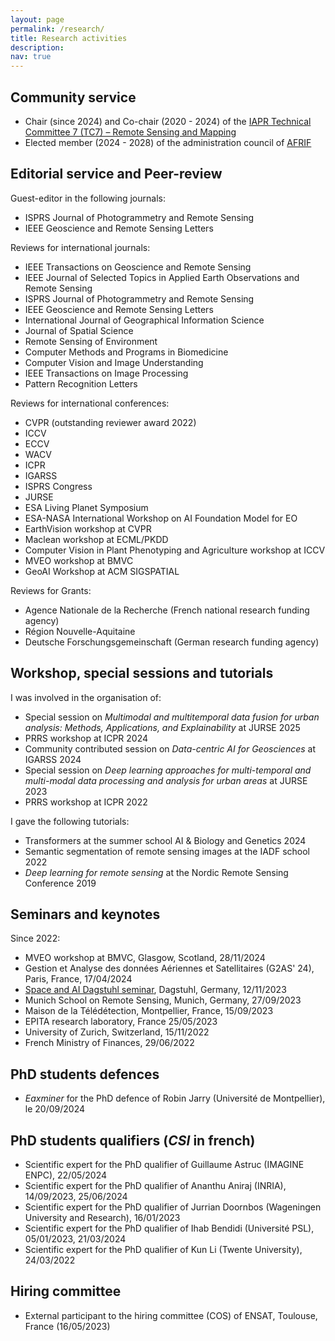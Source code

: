 ```yaml
---
layout: page
permalink: /research/
title: Research activities
description: 
nav: true
---
```


## Community service

- Chair (since 2024) and Co-chair (2020 - 2024) of the <a href="https://iapr-tc7.github.io">IAPR Technical Committee 7 (TC7) – Remote Sensing and Mapping</a>
- Elected member (2024 - 2028) of the administration council of <a href="http://www.afrif.asso.fr">AFRIF</a>

## Editorial service and Peer-review

Guest-editor in the following journals:
- ISPRS Journal of Photogrammetry and Remote Sensing
- IEEE Geoscience and Remote Sensing Letters

Reviews for international journals:
- IEEE Transactions on Geoscience and Remote Sensing
- IEEE Journal of Selected Topics in Applied Earth Observations and Remote Sensing
- ISPRS Journal of Photogrammetry and Remote Sensing
- IEEE Geoscience and Remote Sensing Letters
- International Journal of Geographical Information Science
- Journal of Spatial Science
- Remote Sensing of Environment
- Computer Methods and Programs in Biomedicine
- Computer Vision and Image Understanding
- IEEE Transactions on Image Processing
- Pattern Recognition Letters

Reviews for international conferences:
- CVPR (outstanding reviewer award 2022)
- ICCV
- ECCV
- WACV
- ICPR
- IGARSS
- ISPRS Congress
- JURSE
- ESA Living Planet Symposium
- ESA-NASA International Workshop on AI Foundation Model for EO
- EarthVision workshop at CVPR
- Maclean workshop at ECML/PKDD
- Computer Vision in Plant Phenotyping and Agriculture workshop at ICCV
- MVEO workshop at BMVC
- GeoAI Workshop at ACM SIGSPATIAL

Reviews for Grants:
- Agence Nationale de la Recherche (French national research funding agency)
- Région Nouvelle-Aquitaine
- Deutsche Forschungsgemeinschaft (German research funding agency)

## Workshop, special sessions and tutorials

I was involved in the organisation of:
- Special session on *Multimodal and multitemporal data fusion for urban analysis: Methods, Applications, and Explainability* at JURSE 2025
- PRRS workshop at ICPR 2024
- Community contributed session on *Data-centric AI for Geosciences* at IGARSS 2024
- Special session on *Deep learning approaches for multi-temporal and multi-modal data processing and analysis for urban areas* at JURSE 2023
- PRRS workshop at ICPR 2022

I gave the following tutorials:
- Transformers at the summer school AI & Biology and Genetics 2024
- Semantic segmentation of remote sensing images at the IADF school 2022
- *Deep learning for remote sensing* at the Nordic Remote Sensing Conference 2019

## Seminars and keynotes

Since 2022:
- MVEO workshop at BMVC, Glasgow, Scotland, 28/11/2024
- Gestion et Analyse des données Aériennes et Satellitaires (G2AS' 24), Paris, France, 17/04/2024
- <a href="https://www.dagstuhl.de/en/seminars/seminar-calendar/seminar-details/23461">Space and AI Dagstuhl seminar</a>, Dagstuhl, Germany, 12/11/2023
- Munich School on Remote Sensing, Munich, Germany, 27/09/2023
- Maison de la Télédétection, Montpellier, France, 15/09/2023
- EPITA research laboratory, France 25/05/2023
- University of Zurich, Switzerland, 15/11/2022
- French Ministry of Finances, 29/06/2022

## PhD students defences

- *Eaxminer* for the PhD defence of Robin Jarry (Université de Montpellier), le 20/09/2024

## PhD students qualifiers (*CSI* in french)

- Scientific expert for the PhD qualifier of Guillaume Astruc (IMAGINE ENPC), 22/05/2024
- Scientific expert for the PhD qualifier of Ananthu Aniraj (INRIA), 14/09/2023, 25/06/2024
- Scientific expert for the PhD qualifier of Jurrian Doornbos (Wageningen University and Research), 16/01/2023
- Scientific expert for the PhD qualifier of Ihab Bendidi (Université PSL), 05/01/2023, 21/03/2024
- Scientific expert for the PhD qualifier of Kun Li (Twente University), 24/03/2022

## Hiring committee

- External participant to the hiring committee (COS) of ENSAT, Toulouse, France (16/05/2023)